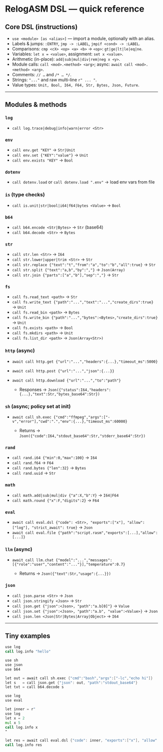# RelogASM DSL — quick reference

## Core DSL (instructions)

- `use <module> [as <alias>]` — import a module, optionally with an alias.
- Labels & jumps: `:ENTRY`, `jmp -> :LABEL`, `jmpif <cond> -> :LABEL`.
- Comparisons: `cmp <cX> <op> <a> <b>` → `<op>`: `gt|ge|lt|le|eq|ne`.
- Variables: `let x = <value>`, assignment: `set x <value>`.
- Arithmetic (in-place): `add|sub|mul|div|rem|neg x <y>`.
- Module calls: `call <mod>.<method> <arg>`; async: `await call <mod>.<method> <arg>`.
- Comments: `// …` and `/* … */`.
- Strings: `"..."` and raw multi-line `r" ... "`.
- Value types: `Unit, Bool, I64, F64, Str, Bytes, Json, Future`.

---

## Modules & methods

### `log`

- `call log.trace|debug|info|warn|error <Str>`

### `env`

- `call env.get "KEY"` → `Str|Unit`
- `call env.set {"KEY":"value"}` → `Unit`
- `call env.exists "KEY"` → `Bool`

### `dotenv`

- `call dotenv.load` or `call dotenv.load ".env"` → load env vars from file

### `is` (type checks)

- `call is.unit|str|bool|i64|f64|bytes <Value>` → `Bool`

### `b64`

- `call b64.encode <Str|Bytes>` → `Str` (base64)
- `call b64.decode <Str>` → `Bytes`

### `str` 

- `call str.len <Str>` → `I64`
- `call str.lower|upper|trim <Str>` → `Str`
- `call str.replace {"text":"t","from":"a","to":"b","all":true}` → `Str`
- `call str.split {"text":"a,b","by":","}` → `Json(Array)`
- `call str.join {"parts":["a","b"],"sep":","}` → `Str`

### `fs`

- `call fs.read_text <path>` → `Str`
- `call fs.write_text {"path":"...","text":"...","create_dirs":true}` → `Unit`
- `call fs.read_bin <path>` → `Bytes`
- `call fs.write_bin {"path":"...","bytes":<Bytes>,"create_dirs":true}` → `Unit`
- `call fs.exists <path>` → `Bool`
- `call fs.mkdirs <path>` → `Unit`
- `call fs.list_dir <path>` → `Json(Array<Str>)`

### `http` (async)

- `await call http.get {"url":"...","headers":{...},"timeout_ms":5000}`
- `await call http.post {"url":"...","json":{...}}`
- `await call http.download {"url":"...","to":"path"}`

  - Responses → `Json({"status":I64,"headers":{...},"text":Str,"bytes_base64":Str})`

### `sh` (async; policy set at init)

- `await call sh.exec {"cmd":"ffmpeg","args":["-v","error"],"cwd":".","env":{...},"timeout_ms":60000}`

  - Returns → `Json({"code":I64,"stdout_base64":Str,"stderr_base64":Str})`

### `rand`

- `call rand.i64 {"min":0,"max":100}` → `I64`
- `call rand.f64` → `F64`
- `call rand.bytes {"len":32}` → `Bytes`
- `call rand.uuid` → `Str`

### `math`

- `call math.add|sub|mul|div {"a":X,"b":Y}` → `I64|F64`
- `call math.round {"x":F,"digits":2}` → `F64`

### `eval` 

- `await call eval.dsl {"code": <Str>, "exports":["x"], "allow":["log"], "strict_await": true}` → `Json`
- `await call eval.file {"path":"script.rasm","exports":[...],"allow":[...]}`

### `llm` (async)

- `await call llm.chat {"model":"...","messages":[{"role":"user","content":"..."}],"temperature":0.7}`

  - Returns → `Json({"text":Str,"usage":{...}})`

### `json`

- `call json.parse <Str>` → `Json`
- `call json.stringify <Json>` → `Str`
- `call json.get {"json":<Json>, "path":"a.b[0]"}` → `Value`
- `call json.set {"json":<Json>, "path":"a.b", "value":<Value>}` → `Json`
- `call json.len <Json|Str|Bytes|Array|Object>` → `I64`

---

## Tiny examples

```asm
use log
call log.info "hello"
```

```asm
use sh
use json
use b64

let out = await call sh.exec {"cmd":"bash","args":["-lc","echo hi"]}
let s   = call json.get {"json": out, "path":"stdout_base64"}
let txt = call b64.decode s
```

```asm
use log
use eval

let inner = r"
use log
let x = 2
mul x 5
call log.info x
"

let res = await call eval.dsl {"code": inner, "exports":["x"], "allow":["log"], "strict_await": true}
call log.info res
```
